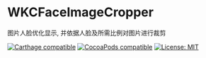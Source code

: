 # WKCFaceImageCropper
图片人脸优化显示, 并依据人脸及所需比例对图片进行裁剪


[![Carthage compatible](https://img.shields.io/badge/Carthage-compatible-4BC51D.svg?style=flat)](https://github.com/Carthage/Carthage#adding-frameworks-to-an-application) [![CocoaPods compatible](https://img.shields.io/cocoapods/v/WKCFaceImageCropper?style=flat)](https://cocoapods.org/pods/WKCFaceImageCropper) [![License: MIT](https://img.shields.io/cocoapods/l/WKCFaceImageCropper?style=flat)](http://opensource.org/licenses/MIT)


